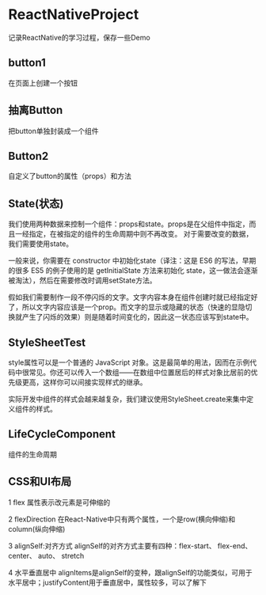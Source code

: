 # ReactNativeProject

记录ReactNative的学习过程，保存一些Demo


## button1
在页面上创建一个按钮

## 抽离Button
把button单独封装成一个组件

## Button2 
自定义了button的属性（props）和方法

## State(状态)
我们使用两种数据来控制一个组件：props和state。props是在父组件中指定，而且一经指定，在被指定的组件的生命周期中则不再改变。 对于需要改变的数据，我们需要使用state。

一般来说，你需要在 constructor 中初始化state（译注：这是 ES6 的写法，早期的很多 ES5 的例子使用的是 getInitialState 方法来初始化 state，这一做法会逐渐被淘汰），然后在需要修改时调用setState方法。

假如我们需要制作一段不停闪烁的文字。文字内容本身在组件创建时就已经指定好了，所以文字内容应该是一个prop。而文字的显示或隐藏的状态（快速的显隐切换就产生了闪烁的效果）则是随着时间变化的，因此这一状态应该写到state中。

## StyleSheetTest
style属性可以是一个普通的 JavaScript 对象。这是最简单的用法，因而在示例代码中很常见。你还可以传入一个数组——在数组中位置居后的样式对象比居前的优先级更高，这样你可以间接实现样式的继承。

实际开发中组件的样式会越来越复杂，我们建议使用StyleSheet.create来集中定义组件的样式。

## LifeCycleComponent
组件的生命周期

## CSS和UI布局
1 flex 属性表示改元素是可伸缩的

2 flexDirection 在React-Native中只有两个属性，一个是row(横向伸缩)和column(纵向伸缩)

3 alignSelf:对齐方式
   alignSelf的对齐方式主要有四种：flex-start、 flex-end、 center、  auto、 stretch
   
4 水平垂直居中
   alignItems是alignSelf的变种，跟alignSelf的功能类似，可用于水平居中；justifyContent用于垂直居中，属性较多，可以了解下
